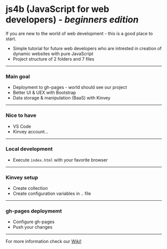 # js4b (JavaScript for web developers) - _beginners edition_ 
If you are new to the world of web development - this is a good place to start. 
- Simple tutorial for future web developers who are intrested in creation of dynamic websites with pure JavaScript
- Project structure of 2 folders and 7 files
***
### Main goal
- Deployment to gh-pages - world should see our project
- Better UI & UEX with Bootstrap
- Data storage & manipulation (BaaS) with Kinvey
***
### Nice to have
- VS Code
- Kinvey account...
***
### Local development
- Execute `index.html` with your favorite browser
***
### Kinvey setup
- Create collection
- Create configuration variables in .. file
***
### gh-pages deploymemt
- Configure gh-pages
- Push your changes
***
For more information check our [Wiki!](https://github.com/BaiGanio/js4b/wiki)
